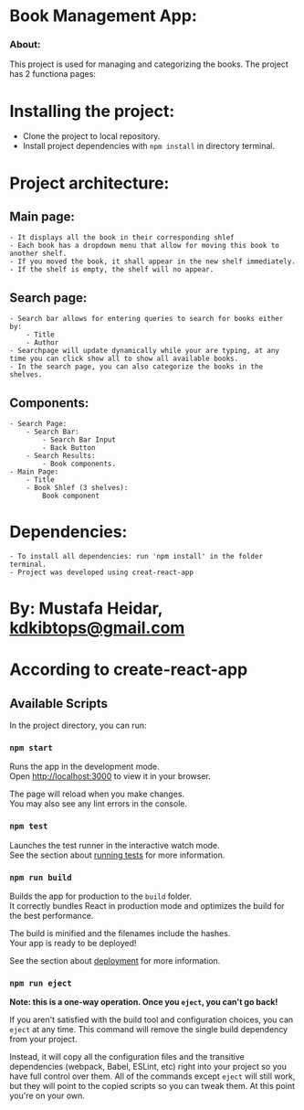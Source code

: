 # Book Management App:
### About:
This project is used for managing and categorizing the books.
The project has 2 functiona pages:

# Installing the project:
- Clone the project to local repository.
- Install  project dependencies with `npm install` in directory terminal.


# Project architecture:

## Main page:
    - It displays all the book in their corresponding shlef
    - Each book has a dropdown menu that allow for moving this book to another shelf.
    - If you moved the book, it shall appear in the new shelf immediately.
    - If the shelf is empty, the shelf will no appear.

## Search page:
    - Search bar allows for entering queries to search for books either by:
        - Title
        - Author
    - Searchpage will update dynamically while your are typing, at any time you can click show all to show all available books.
    - In the search page, you can also categorize the books in the shelves.

## Components:
    - Search Page:
        - Search Bar:
            - Search Bar Input
            - Back Button
        - Search Results:
            - Book components.
    - Main Page:
        - Title
        - Book Shlef (3 shelves):
            Book component

# Dependencies:
    - To install all dependencies: run 'npm install' in the folder terminal.
    - Project was developed using creat-react-app


# By: Mustafa Heidar, kdkibtops@gmail.com


# According to create-react-app
## Available Scripts

In the project directory, you can run:

### `npm start`

Runs the app in the development mode.\
Open [http://localhost:3000](http://localhost:3000) to view it in your browser.

The page will reload when you make changes.\
You may also see any lint errors in the console.

### `npm test`

Launches the test runner in the interactive watch mode.\
See the section about [running tests](https://facebook.github.io/create-react-app/docs/running-tests) for more information.

### `npm run build`

Builds the app for production to the `build` folder.\
It correctly bundles React in production mode and optimizes the build for the best performance.

The build is minified and the filenames include the hashes.\
Your app is ready to be deployed!

See the section about [deployment](https://facebook.github.io/create-react-app/docs/deployment) for more information.

### `npm run eject`

**Note: this is a one-way operation. Once you `eject`, you can't go back!**

If you aren't satisfied with the build tool and configuration choices, you can `eject` at any time. This command will remove the single build dependency from your project.

Instead, it will copy all the configuration files and the transitive dependencies (webpack, Babel, ESLint, etc) right into your project so you have full control over them. All of the commands except `eject` will still work, but they will point to the copied scripts so you can tweak them. At this point you're on your own.

